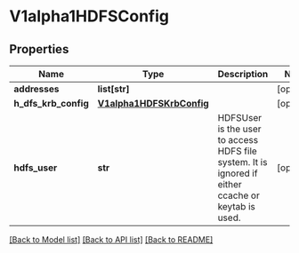 # V1alpha1HDFSConfig

## Properties
Name | Type | Description | Notes
------------ | ------------- | ------------- | -------------
**addresses** | **list[str]** |  | [optional] 
**h_dfs_krb_config** | [**V1alpha1HDFSKrbConfig**](V1alpha1HDFSKrbConfig.md) |  | [optional] 
**hdfs_user** | **str** | HDFSUser is the user to access HDFS file system. It is ignored if either ccache or keytab is used. | [optional] 

[[Back to Model list]](../README.md#documentation-for-models) [[Back to API list]](../README.md#documentation-for-api-endpoints) [[Back to README]](../README.md)


